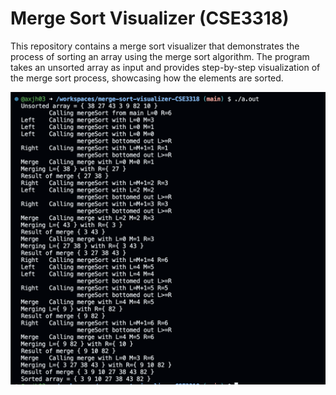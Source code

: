 # Merge Sort Visualizer (CSE3318)

This repository contains a merge sort visualizer that demonstrates the process of sorting an array using the merge sort algorithm. The program takes an unsorted array as input and provides step-by-step visualization of the merge sort process, showcasing how the elements are sorted.

![Example Image](./screenshot.png)
